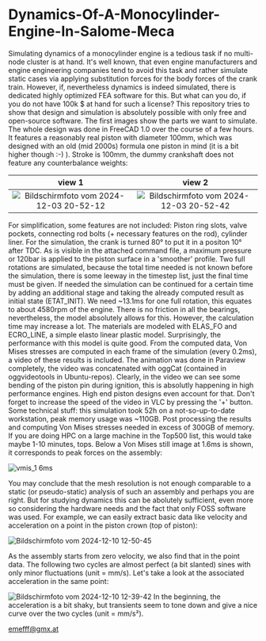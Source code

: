 # Dynamics-Of-A-Monocylinder-Engine-In-Salome-Meca
Simulating dynamics of a monocylinder engine is a tedious task if no multi-node cluster is at hand. It's well known, that even engine manufacturers and engine engineering companies tend to avoid this task and rather simulate static cases via applying substitution forces for the body forces of the crank train. However, if, nevertheless dynamics is indeed simulated, there is dedicated highly optimized FEA software for this. But what can you do, if you do not have 100k $ at hand for such a license? This repository tries to show that design and simulation is absolutely possible with only free and open-source software. The first images show the parts we want to simulate. The whole design was done in FreeCAD 1.0 over the course of a few hours. It features a reasonably real piston with diameter 100mm, which was designed with an old (mid 2000s) formula one piston in mind (it is a bit higher though :-) ). Stroke is 100mm, the dummy crankshaft does not feature any counterbalance weights:

view 1           |  view 2
:-------------------------:|:-------------------------:
![Bildschirmfoto vom 2024-12-03 20-52-12](https://github.com/user-attachments/assets/8eb5331b-c6bb-43aa-9c61-4c46dd7e4776) | ![Bildschirmfoto vom 2024-12-03 20-52-42](https://github.com/user-attachments/assets/05dd2957-b8a2-4613-913a-5ce4a6c5dff0)

For simplification, some features are not included: Piston ring slots, valve pockets, connecting rod bolts (+ necessary features on the rod), cylinder liner. For the simulation, the crank is turned 80° to put it in a positon 10° after TDC. As is visible in the attached command file, a maximum pressure or 120bar is applied to the piston surface in a 'smoother' profile. Two full rotations are simulated, because the total time needed is not known before the simulation, there is some leeway in the timestep list, just the final time must be given. If needed the simulation can be continued for a certain time by adding an additional stage and taking the already computed result as initial state (ETAT_INIT). We need ~13.1ms for one full rotation, this equates to about 4580rpm of the engine. There is no friction in all the bearings, nevertheless, the model absolutely allows for this. However, the calculation time may increase a lot. The materials are modeled with ELAS_FO and ECRO_LINE, a simple elasto linear plastic model. Surprisingly, the performance with this model is quite good. 
From the computed data, Von Mises stresses are computed in each frame of the simulation (every 0.2ms), a video of these results is included. The animation was done in Paraview completely, the video was concatenated with oggCat (contained in oggvideotools in Ubuntu-repos). Clearly, in the video we can see some bending of the piston pin during ignition, this is absolutly happening in high performance engines. High end piston designs even account for that. Don't forget to increase the speed of the video in VLC by pressing the '+' button.
Some technical stuff: this simulation took 52h on a not-so-up-to-date workstation, peak memory usage was ~110GB. Post processing the results and computing Von Mises stresses needed in excess of 300GB of memory. If you are doing HPC on a large machine in the Top500 list, this would take maybe 1-10 minutes, tops. 
Below a Von Mises still image at 1.6ms is shown, it corresponds to peak forces on the assembly: 

![vmis_1 6ms](https://github.com/user-attachments/assets/8a72fd17-6530-4889-bfa1-79b8c9238274)

You may conclude that the mesh resolution is not enough comparable to a static (or pseudo-static) analysis of such an assembly and perhaps you are right. But for studying dynamics this can be abolutely sufficient, even more so considering the hardware needs and the fact that only FOSS software was used. For example, we can easily extract basic data like velocity and acceleration on a point in the piston crown (top of piston):

![Bildschirmfoto vom 2024-12-10 12-50-45](https://github.com/user-attachments/assets/989ce17f-76ad-4311-97b3-a45dc54ca637)

As the assembly starts from zero velocity, we also find that in the point data. The following two cycles are almost perfect (a bit slanted) sines with only minor fluctuations (unit = mm/s). Let's take a look at the associated acceleration in the same point:

![Bildschirmfoto vom 2024-12-10 12-39-42](https://github.com/user-attachments/assets/fe399487-5174-433d-af7a-a694884aa5a9)
In the beginning, the acceleration is a bit shaky, but transients seem to tone down and give a nice curve over the two cycles (unit = mm/s²).


emefff@gmx.at
